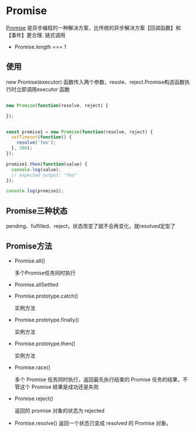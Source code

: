 # Promise

[Promise](https://developer.mozilla.org/zh-CN/docs/Web/JavaScript/Reference/Global_Objects/Promise) 是异步编程的一种解决方案，比传统的异步解决方案【回调函数】和【事件】更合理. 链式调用

* Promise.length === 1

## 使用

new Promise(executor) 函数传入两个参数，resole、reject.Promise构造函数执行时立即调用executor 函数

```js

new Promise(function(resolve, reject) {

});


const promise1 = new Promise(function(resolve, reject) {
  setTimeout(function() {
    resolve('foo');
  }, 300);
});

promise1.then(function(value) {
  console.log(value);
  // expected output: "foo"
});

console.log(promise1);
```

## Promise三种状态

pending、fulfilled、reject，状态改变了就不会再变化，就resolved定型了

## Promise方法

* Promise.all()

  多个Promise任务同时执行

* Promise.allSettled
* Promise.prototype.catch()

  实例方法

* Promise.prototype.finally()
  
  实例方法

* Promise.prototype.then()

  实例方法

* Promise.race()

  多个 Promise 任务同时执行，返回最先执行结束的 Promise 任务的结果，不管这个 Promise 结果是成功还是失败

* Promise.reject()

  返回的 promise 对象的状态为 rejected

* Promise.resolve()
  返回一个状态已变成 resolved 的 Promise 对象。
